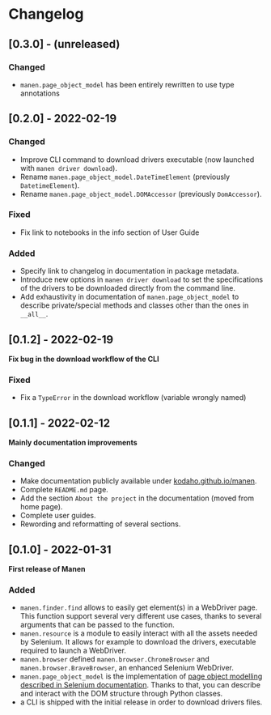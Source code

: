 # Changelog

## [0.3.0] - (unreleased)

### Changed

- `manen.page_object_model` has been entirely rewritten to use type annotations

## [0.2.0] - 2022-02-19

### Changed

- Improve CLI command to download drivers executable (now launched with `manen driver download`).
- Rename `manen.page_object_model.DateTimeElement` (previously `DatetimeElement`).
- Rename `manen.page_object_model.DOMAccessor` (previously `DomAccessor`).

### Fixed

- Fix link to notebooks in the info section of User Guide

### Added

- Specify link to changelog in documentation in package metadata.
- Introduce new options in `manen driver download` to set the specifications of the drivers
  to be downloaded directly from the command line.
- Add exhaustivity in documentation of `manen.page_object_model` to describe
  private/special methods and classes other than the ones in `__all__`.

## [0.1.2] - 2022-02-19

**Fix bug in the download workflow of the CLI**

### Fixed

- Fix a `TypeError` in the download workflow (variable wrongly named)

## [0.1.1] - 2022-02-12

**Mainly documentation improvements**

### Changed

- Make documentation publicly available under
  [kodaho.github.io/manen](https://kodaho.github.io/manen/).
- Complete `README.md` page.
- Add the section `About the project` in the documentation (moved from home page).
- Complete user guides.
- Rewording and reformatting of several sections.

## [0.1.0] - 2022-01-31

**First release of Manen**

### Added

- `manen.finder.find` allows to easily get element(s) in a WebDriver
  page. This function support several very different use cases, thanks to several
  arguments that can be passed to the function.
- `manen.resource` is a module to easily interact with all the assets
  needed by Selenium. It allows for example to download the drivers, executable
  required to launch a WebDriver.
- `manen.browser` defined `manen.browser.ChromeBrowser`
  and `manen.browser.BraveBrowser`, an enhanced Selenium WebDriver.
- `manen.page_object_model` is the implementation of [page object
  modelling described in Selenium documentation](https://www.selenium.dev/documentation/test_practices/encouraged/page_object_models/).
  Thanks to that, you can describe and interact with the DOM structure through
  Python classes.
- a CLI is shipped with the initial release in order to download
  drivers files.
